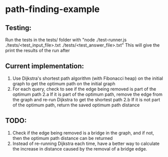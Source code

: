 # path-finding-example

## Testing:
Run the tests in the tests/ folder with "node ./test-runner.js ./tests/<test_input_file>.txt ./tests/<test_answer_file>.txt"
This will give the print the results of the run after 

## Current implementation:
1. Use Dijkstra's shortest path algorithm (with Fibonacci heap) on the initial graph to get the optimum path on the initial graph
2. For each query, check to see if the edge being removed is part of the optimum path
2.a If it is part of the optimum path, remove the edge from the graph and re-run Dijkstra to get the shortest path
2.b If it is not part of the optimum path, return the saved optimum path distance

## TODO:
1. Check if the edge being removed is a bridge in the graph, and if not, then the optimum path distance can be returned
2. Instead of re-running Dijkstra each time, have a better way to calculate the increase in distance caused by the removal of a bridge edge.
